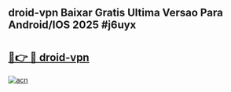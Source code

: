 ## droid-vpn Baixar Gratis Ultima Versao Para Android/IOS 2025 #j6uyx

# <h2><a href="https://ainizakaria.my?title=droid-vpn&ref=20M">🔗👉 🔴 droid-vpn</a></h2>

[![acn](https://github.com/user-attachments/assets/0f9c940e-d8b0-45ae-aac7-cd30a18b3e1c)](https://ainizakaria.my?title=droid-vpn&ref=20M)


